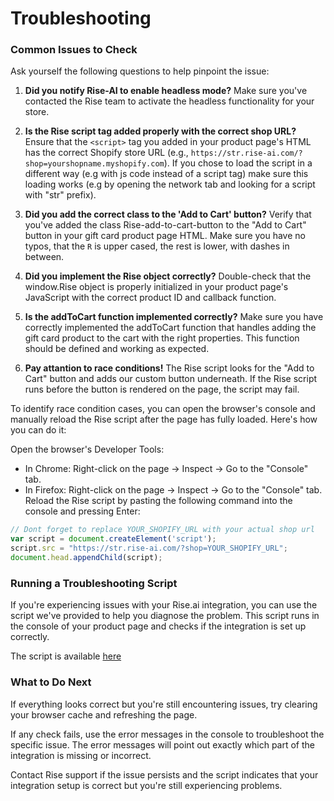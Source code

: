 # Troubleshooting

### Common Issues to Check
Ask yourself the following questions to help pinpoint the issue:

1. **Did you notify Rise-AI to enable headless mode?**
Make sure you've contacted the Rise team to activate the headless functionality for your store.

2. **Is the Rise script tag added properly with the correct shop URL?**
Ensure that the `<script>` tag you added in your product page's HTML has the correct Shopify store URL (e.g., `https://str.rise-ai.com/?shop=yourshopname.myshopify.com`). If you chose to load the script in a different way (e.g with js code instead of a script tag) make sure this loading works (e.g by opening the network tab and looking for a script with "str" prefix). 

3. **Did you add the correct class to the 'Add to Cart' button?**
Verify that you've added the class Rise-add-to-cart-button to the "Add to Cart" button in your gift card product page HTML.
Make sure you have no typos, that the `R` is upper cased, the rest is lower, with dashes in between. 
4. **Did you implement the Rise object correctly?**
Double-check that the window.Rise object is properly initialized in your product page's JavaScript with the correct product ID and callback function.

5. **Is the addToCart function implemented correctly?**
Make sure you have correctly implemented the addToCart function that handles adding the gift card product to the cart with the right properties. This function should be defined and working as expected.

6. **Pay attantion to race conditions!**
The Rise script looks for the "Add to Cart" button and adds our custom button underneath. If the Rise script runs before the button is rendered on the page, the script may fail.

To identify race condition cases, you can open the browser's console and manually reload the Rise script after the page has fully loaded. Here's how you can do it:

Open the browser's Developer Tools:

- In Chrome: Right-click on the page → Inspect → Go to the "Console" tab.
- In Firefox: Right-click on the page → Inspect → Go to the "Console" tab.
Reload the Rise script by pasting the following command into the console and pressing Enter:
```javascript
// Dont forget to replace YOUR_SHOPIFY_URL with your actual shop url
var script = document.createElement('script');
script.src = "https://str.rise-ai.com/?shop=YOUR_SHOPIFY_URL";
document.head.appendChild(script);

```


### Running a Troubleshooting Script

If you're experiencing issues with your Rise.ai integration, you can use the script we've provided to help you diagnose the problem. This script runs in the console of your product page and checks if the integration is set up correctly. 

The script is available [here](./integrate-rise-for-headless-store-troubleshooting-script.md)

### What to Do Next
If everything looks correct but you're still encountering issues, try clearing your browser cache and refreshing the page.

If any check fails, use the error messages in the console to troubleshoot the specific issue. The error messages will point out exactly which part of the integration is missing or incorrect.

Contact Rise support if the issue persists and the script indicates that your integration setup is correct but you're still experiencing problems.
